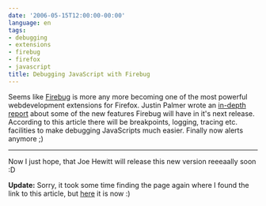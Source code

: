 ```yaml
---
date: '2006-05-15T12:00:00-00:00'
language: en
tags:
- debugging
- extensions
- firebug
- firefox
- javascript
title: Debugging JavaScript with Firebug
---
```



Seems like [Firebug](http://www.joehewitt.com/software/firebug/) is more any more becoming one of the most powerful webdevelopment extensions for Firefox. Justin Palmer wrote an [in-depth report](http://encytemedia.com/blog/articles/2006/05/12/an-in-depth-look-at-the-future-of-javascript-debugging-with-firebug) about some of the new features Firebug will have in it's next release. According to this article there will be breakpoints, logging, tracing etc. facilities to make debugging JavaScripts much easier. Finally now alerts anymore ;)

-------------------------------



Now I just hope, that Joe Hewitt will release this new version reeeaally soon :D



**Update:** Sorry, it took some time finding the page again where I found the link to this article, but [here](http://pragmatically.net/articles/2006/05/14/debugging-javascript-with-firebug) it is now :)